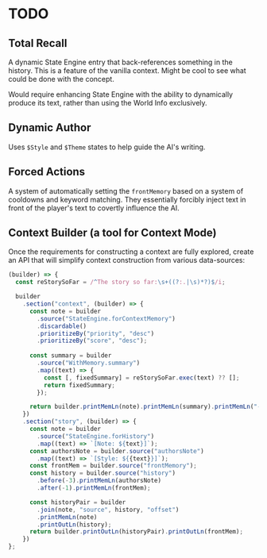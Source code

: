 # TODO

## Total Recall
A dynamic State Engine entry that back-references something in the history.  This
is a feature of the vanilla context.  Might be cool to see what could be done with
the concept.

Would require enhancing State Engine with the ability to dynamically produce its
text, rather than using the World Info exclusively.

## Dynamic Author
Uses `$Style` and `$Theme` states to help guide the AI's writing.

## Forced Actions
A system of automatically setting the `frontMemory` based on a system of cooldowns
and keyword matching.  They essentially forcibly inject text in front of the
player's text to covertly influence the AI.

## Context Builder (a tool for Context Mode)
Once the requirements for constructing a context are fully explored, create an API
that will simplify context construction from various data-sources:

```js
(builder) => {
  const reStorySoFar = /^The story so far:\s+((?:.|\s)*?)$/i;

  builder
    .section("context", (builder) => {
      const note = builder
        .source("StateEngine.forContextMemory")
        .discardable()
        .prioritizeBy("priority", "desc")
        .prioritizeBy("score", "desc");
        
      const summary = builder
        .source("WithMemory.summary")
        .map((text) => {
          const [, fixedSummary] = reStorySoFar.exec(text) ?? [];
          return fixedSummary;
        });

      return builder.printMemLn(note).printMemLn(summary).printMemLn("--------");
    })
    .section("story", (builder) => {
      const note = builder
        .source("StateEngine.forHistory")
        .map((text) => `[Note: ${text}]`);
      const authorsNote = builder.source("authorsNote")
        .map((text) => `[Style: ${{text}}]`);
      const frontMem = builder.source("frontMemory");
      const history = builder.source("history")
        .before(-3).printMemLn(authorsNote)
        .after(-1).printMemLn(frontMem);

      const historyPair = builder
        .join(note, "source", history, "offset")
        .printMemLn(note)
        .printOutLn(history);
      return builder.printOutLn(historyPair).printOutLn(frontMem);
    })
};
```